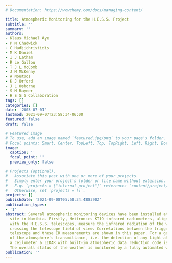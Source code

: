 ```yaml
---
# Documentation: https://wowchemy.com/docs/managing-content/

title: Atmospheric Monitoring for the H.E.S.S. Project
subtitle: ''
summary: ''
authors:
- Klaus Michael Aye
- P M Chadwick
- C Hadjichristidis
- M K Daniel
- I J Latham
- R Le Gallou
- T J L McComb
- J M McKenny
- A Noutsos
- K J Orford
- J L Osborne
- S M Rayner
- H E S S Collaboration
tags: []
categories: []
date: '2003-07-01'
lastmod: 2021-09-07T23:58:34-06:00
featured: false
draft: false

# Featured image
# To use, add an image named `featured.jpg/png` to your page's folder.
# Focal points: Smart, Center, TopLeft, Top, TopRight, Left, Right, BottomLeft, Bottom, BottomRight.
image:
  caption: ''
  focal_point: ''
  preview_only: false

# Projects (optional).
#   Associate this post with one or more of your projects.
#   Simply enter your project's folder or file name without extension.
#   E.g. `projects = ["internal-project"]` references `content/project/deep-learning/index.md`.
#   Otherwise, set `projects = []`.
projects: []
publishDate: '2021-09-08T05:58:34.488390Z'
publication_types:
- '1'
abstract: Several atmospheric monitoring devices have been installed at the H.E.S.S.
  site in Namibia. Firstly, Heitronics KT19 infrared radiometers, aligned paraxially
  with the H.E.S.S. telescopes, measure the infrared radiation of the water in clouds
  crossing the telescope field of view. Correlations between the trigger rate of the
  telescope and these IR measurements are shown in this paper. For a general judgment
  of the atmosphere's transmittance, i.e. the detection of any light-attenuating aerosols,
  a ceilometer a LIDAR with built-in atmospheric data reduction code is being used.
  The overall status of the weather is monitored by a fully automated weatherstation.
publication: ''
---
```

